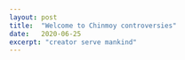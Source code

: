 ```yaml
---
layout: post
title:  "Welcome to Chinmoy controversies"
date:   2020-06-25
excerpt: "creator serve mankind"
---
```

